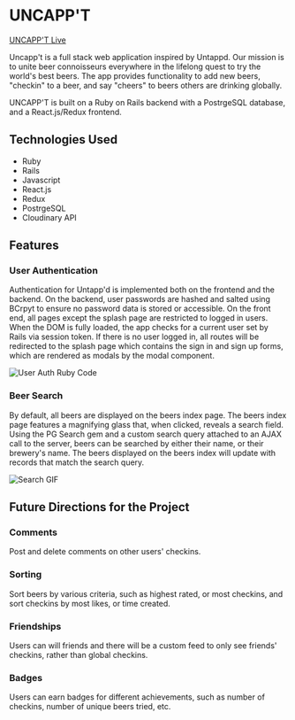 # UNCAPP'T

[UNCAPP'T Live][uncappt]

[uncappt]: http://www.uncappt.com/#/

Uncapp't is a full stack web application inspired by Untappd. Our mission is to unite beer connoisseurs everywhere in the lifelong quest to try the world's best beers. The app provides functionality to add new beers, "checkin" to a beer, and say "cheers" to beers others are drinking globally.

UNCAPP'T is built on a Ruby on Rails backend with a PostrgeSQL database, and a React.js/Redux frontend.

## Technologies Used
* Ruby
* Rails
* Javascript
* React.js
* Redux
* PostrgeSQL
* Cloudinary API

## Features

### User Authentication

Authentication for Untapp'd is implemented both on the frontend and the backend. On the backend, user passwords are hashed and salted using BCrpyt to ensure no password data is stored or accessible. On the front end, all pages except the splash page are restricted to logged in users. When the DOM is fully loaded, the app checks for a current user set by Rails via session token. If there is no user logged in, all routes will be redirected to the splash page which contains the sign in and sign up forms, which are rendered as modals by the modal component.

![User Auth Ruby Code](https://res.cloudinary.com/dslok1mwv/image/upload/v1495731074/Screen_Shot_2017-05-25_at_9.50.38_AM_u8hkxs.png)

### Beer Search

By default, all beers are displayed on the beers index page. The beers index page features a magnifying glass that, when clicked, reveals a search field. Using the PG Search gem and a custom search query attached to an AJAX call to the server, beers can be searched by either their name, or their brewery's name. The beers displayed on the beers index will update with records that match the search query.

![Search GIF](http://res.cloudinary.com/dslok1mwv/image/upload/dl_70/v1495745271/search_yd7kpu.gif)


## Future Directions for the Project

### Comments
Post and delete comments on other users' checkins.

### Sorting
Sort beers by various criteria, such as highest rated, or most checkins, and sort checkins by most likes, or time created.

### Friendships
Users can will friends and there will be a custom feed to only see friends' checkins, rather than global checkins. 

### Badges
Users can earn badges for different achievements, such as number of checkins, number of unique beers tried, etc.
